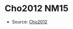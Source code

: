 <a name="material" />

# Cho2012 NM15
<script type="application/ld+json">
  {
    "@context": "https://schema.org/",
    "@type": "ChemicalSubstance",
    "http://purl.org/dc/terms/conformsTo":
      {
        "@type": "CreativeWork",
        "@id": "https://bioschemas.org/profiles/ChemicalSubstance/0.4-RELEASE/"
      },
    "@id": "https://egonw.github.io/nanowiki/nanowiki202.html#material",
    "name": "Cho2012 NM15",
    "sameAs": "http://127.0.0.1/mediawiki/index.php/Special:URIResolver/Cho2012_NM15"
  }
</script>


* Source: [Cho2012](http://127.0.0.1/mediawiki/index.php/Special:URIResolver/Cho2012)
